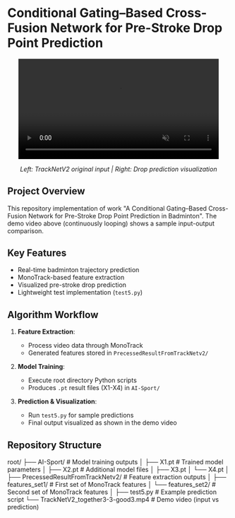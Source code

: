# Conditional Gating–Based Cross-Fusion Network for Pre-Stroke Drop Point Prediction 

<div align="center">
  <video width="90%" autoplay loop muted playsinline>
    <source src="TrackNetV2_together3-3-good3.mp4" type="video/mp4">
    Your browser does not support HTML5 video.
  </video>
  <p><em>Left: TrackNetV2 original input | Right: Drop prediction visualization</em></p>
</div>

## Project Overview

This repository implementation of work "A Conditional Gating–Based Cross-Fusion Network for Pre-Stroke Drop Point
Prediction in Badminton". The demo video above (continuously looping) shows a sample input-output comparison.

## Key Features

- Real-time badminton trajectory prediction
- MonoTrack-based feature extraction
- Visualized pre-stroke drop prediction
- Lightweight test implementation (`test5.py`)

## Algorithm Workflow

1. **Feature Extraction**:
   - Process video data through MonoTrack
   - Generated features stored in `PrecessedResultFromTrackNetv2/`

2. **Model Training**:
   - Execute root directory Python scripts
   - Produces `.pt` result files (X1-X4) in `AI-Sport/`

3. **Prediction & Visualization**:
   - Run `test5.py` for sample predictions
   - Final output visualized as shown in the demo video

## Repository Structure
root/
├── AI-Sport/                          # Model training outputs
│   ├── X1.pt                          # Trained model parameters
│   ├── X2.pt                          # Additional model files
│   ├── X3.pt
│   └── X4.pt
│
├── PrecessedResultFromTrackNetv2/      # Feature extraction outputs
│   ├── features_set1/                  # First set of MonoTrack features
│   └── features_set2/                  # Second set of MonoTrack features
│
├── test5.py                           # Example prediction script
└── TrackNetV2_together3-3-good3.mp4   # Demo video (input vs prediction)
